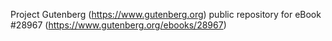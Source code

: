 Project Gutenberg (https://www.gutenberg.org) public repository for eBook #28967 (https://www.gutenberg.org/ebooks/28967)
